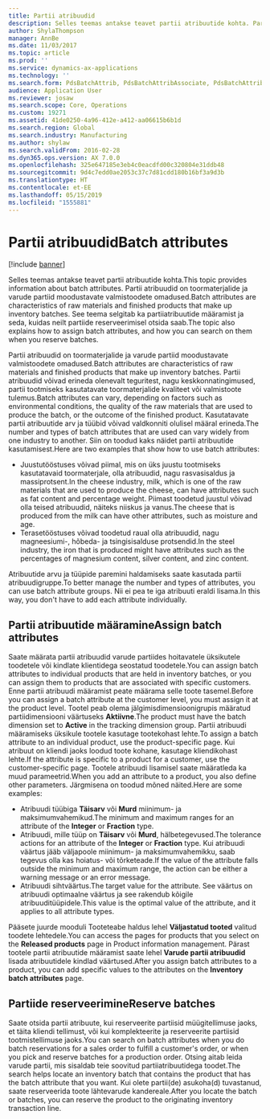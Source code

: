 ```yaml
---
title: Partii atribuudid
description: Selles teemas antakse teavet partii atribuutide kohta. Partii atribuudid on toormaterjalide ja varude partiid moodustavate valmistoodete omadused. See teema selgitab ka partiiatribuutide määramist ja seda, kuidas neilt partiide reserveerimisel otsida saab.
author: ShylaThompson
manager: AnnBe
ms.date: 11/03/2017
ms.topic: article
ms.prod: ''
ms.service: dynamics-ax-applications
ms.technology: ''
ms.search.form: PdsBatchAttrib, PdsBatchAttribAssociate, PdsBatchAttribByAttribGroup, PdsBatchAttribByItem, PdsBatchAttribByitemCustomer, PdsBatchAttribGroup
audience: Application User
ms.reviewer: josaw
ms.search.scope: Core, Operations
ms.custom: 19271
ms.assetid: 41de0250-4a96-412e-a412-aa06615b6b1d
ms.search.region: Global
ms.search.industry: Manufacturing
ms.author: shylaw
ms.search.validFrom: 2016-02-28
ms.dyn365.ops.version: AX 7.0.0
ms.openlocfilehash: 325e647185e3eb4c0eacdfd00c320804e31ddb48
ms.sourcegitcommit: 9d4c7edd0ae2053c37c7d81cdd180b16bf3a9d3b
ms.translationtype: HT
ms.contentlocale: et-EE
ms.lasthandoff: 05/15/2019
ms.locfileid: "1555881"
---
```

# <a name="batch-attributes"></a><span data-ttu-id="42234-105">Partii atribuudid</span><span class="sxs-lookup"><span data-stu-id="42234-105">Batch attributes</span></span>

[!include [banner](../includes/banner.md)]

<span data-ttu-id="42234-106">Selles teemas antakse teavet partii atribuutide kohta.</span><span class="sxs-lookup"><span data-stu-id="42234-106">This topic provides information about batch attributes.</span></span> <span data-ttu-id="42234-107">Partii atribuudid on toormaterjalide ja varude partiid moodustavate valmistoodete omadused.</span><span class="sxs-lookup"><span data-stu-id="42234-107">Batch attributes are characteristics of raw materials and finished products that make up inventory batches.</span></span> <span data-ttu-id="42234-108">See teema selgitab ka partiiatribuutide määramist ja seda, kuidas neilt partiide reserveerimisel otsida saab.</span><span class="sxs-lookup"><span data-stu-id="42234-108">The topic also explains how to assign batch attributes, and how you can search on them when you reserve batches.</span></span>

<span data-ttu-id="42234-109">Partii atribuudid on toormaterjalide ja varude partiid moodustavate valmistoodete omadused.</span><span class="sxs-lookup"><span data-stu-id="42234-109">Batch attributes are characteristics of raw materials and finished products that make up inventory batches.</span></span> <span data-ttu-id="42234-110">Partii atribuudid võivad erineda olenevalt teguritest, nagu keskkonnatingimused, partii tootmiseks kasutatavate toormaterjalide kvaliteet või valmistoote tulemus.</span><span class="sxs-lookup"><span data-stu-id="42234-110">Batch attributes can vary, depending on factors such as environmental conditions, the quality of the raw materials that are used to produce the batch, or the outcome of the finished product.</span></span> <span data-ttu-id="42234-111">Kasutatavate partii atribuutide arv ja tüübid võivad valdkonniti olulisel määral erineda.</span><span class="sxs-lookup"><span data-stu-id="42234-111">The number and types of batch attributes that are used can vary widely from one industry to another.</span></span> <span data-ttu-id="42234-112">Siin on toodud kaks näidet partii atribuutide kasutamisest.</span><span class="sxs-lookup"><span data-stu-id="42234-112">Here are two examples that show how to use batch attributes:</span></span>

-   <span data-ttu-id="42234-113">Juustutööstuses võivad piimal, mis on üks juustu tootmiseks kasutatavaid toormaterjale, olla atribuudid, nagu rasvasisaldus ja massiprotsent.</span><span class="sxs-lookup"><span data-stu-id="42234-113">In the cheese industry, milk, which is one of the raw materials that are used to produce the cheese, can have attributes such as fat content and percentage weight.</span></span> <span data-ttu-id="42234-114">Piimast toodetud juustul võivad olla teised atribuudid, näiteks niiskus ja vanus.</span><span class="sxs-lookup"><span data-stu-id="42234-114">The cheese that is produced from the milk can have other attributes, such as moisture and age.</span></span>
-   <span data-ttu-id="42234-115">Terasetööstuses võivad toodetud raual olla atribuudid, nagu magneesiumi-, hõbeda- ja tsingisisalduse protsendid.</span><span class="sxs-lookup"><span data-stu-id="42234-115">In the steel industry, the iron that is produced might have attributes such as the percentages of magnesium content, silver content, and zinc content.</span></span>

<span data-ttu-id="42234-116">Atribuutide arvu ja tüüpide paremini haldamiseks saate kasutada partii atribuudigruppe.</span><span class="sxs-lookup"><span data-stu-id="42234-116">To better manage the number and types of attributes, you can use batch attribute groups.</span></span> <span data-ttu-id="42234-117">Nii ei pea te iga atribuuti eraldi lisama.</span><span class="sxs-lookup"><span data-stu-id="42234-117">In this way, you don't have to add each attribute individually.</span></span>

## <a name="assign-batch-attributes"></a><span data-ttu-id="42234-118">Partii atribuutide määramine</span><span class="sxs-lookup"><span data-stu-id="42234-118">Assign batch attributes</span></span>
<span data-ttu-id="42234-119">Saate määrata partii atribuudid varude partiides hoitavatele üksikutele toodetele või kindlate klientidega seostatud toodetele.</span><span class="sxs-lookup"><span data-stu-id="42234-119">You can assign batch attributes to individual products that are held in inventory batches, or you can assign them to products that are associated with specific customers.</span></span> <span data-ttu-id="42234-120">Enne partii atribuudi määramist peate määrama selle toote tasemel.</span><span class="sxs-lookup"><span data-stu-id="42234-120">Before you can assign a batch attribute at the customer level, you must assign it at the product level.</span></span> <span data-ttu-id="42234-121">Tootel peab olema jälgimisdimensioonigrupis määratud partiidimensiooni väärtuseks **Aktiivne**.</span><span class="sxs-lookup"><span data-stu-id="42234-121">The product must have the batch dimension set to **Active** in the tracking dimension group.</span></span> <span data-ttu-id="42234-122">Partii atribuudi määramiseks üksikule tootele kasutage tootekohast lehte.</span><span class="sxs-lookup"><span data-stu-id="42234-122">To assign a batch attribute to an individual product, use the product-specific page.</span></span> <span data-ttu-id="42234-123">Kui atribuut on kliendi jaoks loodud toote kohane, kasutage kliendikohast lehte.</span><span class="sxs-lookup"><span data-stu-id="42234-123">If the attribute is specific to a product for a customer, use the customer-specific page.</span></span> <span data-ttu-id="42234-124">Tootele atribuudi lisamisel saate määratleda ka muud parameetrid.</span><span class="sxs-lookup"><span data-stu-id="42234-124">When you add an attribute to a product, you also define other parameters.</span></span> <span data-ttu-id="42234-125">Järgmisena on toodud mõned näited.</span><span class="sxs-lookup"><span data-stu-id="42234-125">Here are some examples:</span></span>

-   <span data-ttu-id="42234-126">Atribuudi tüübiga **Täisarv** või **Murd** miinimum- ja maksimumvahemikud.</span><span class="sxs-lookup"><span data-stu-id="42234-126">The minimum and maximum ranges for an attribute of the **Integer** or **Fraction** type.</span></span>
-   <span data-ttu-id="42234-127">Atribuudi, mille tüüp on **Täisarv** või **Murd**, hälbetegevused.</span><span class="sxs-lookup"><span data-stu-id="42234-127">The tolerance actions for an attribute of the **Integer** or **Fraction** type.</span></span> <span data-ttu-id="42234-128">Kui atribuudi väärtus jääb väljapoole miinimum- ja maksimumvahemikku, saab tegevus olla kas hoiatus- või tõrketeade.</span><span class="sxs-lookup"><span data-stu-id="42234-128">If the value of the attribute falls outside the minimum and maximum range, the action can be either a warning message or an error message.</span></span>
-   <span data-ttu-id="42234-129">Atribuudi sihtväärtus.</span><span class="sxs-lookup"><span data-stu-id="42234-129">The target value for the attribute.</span></span> <span data-ttu-id="42234-130">See väärtus on atribuudi optimaalne väärtus ja see rakendub kõigile atribuuditüüpidele.</span><span class="sxs-lookup"><span data-stu-id="42234-130">This value is the optimal value of the attribute, and it applies to all attribute types.</span></span>

<span data-ttu-id="42234-131">Pääsete juurde mooduli Tooteteabe haldus lehel **Väljastatud tooted** valitud toodete lehtedele.</span><span class="sxs-lookup"><span data-stu-id="42234-131">You can access the pages for products that you select on the **Released products** page in Product information management.</span></span> <span data-ttu-id="42234-132">Pärast tootele partii atribuutide määramist saate lehel **Varude partii atribuudid** lisada atribuutidele kindlad väärtused.</span><span class="sxs-lookup"><span data-stu-id="42234-132">After you assign batch attributes to a product, you can add specific values to the attributes on the **Inventory batch attributes** page.</span></span>

## <a name="reserve-batches"></a><span data-ttu-id="42234-133">Partiide reserveerimine</span><span class="sxs-lookup"><span data-stu-id="42234-133">Reserve batches</span></span>
<span data-ttu-id="42234-134">Saate otsida partii atribuute, kui reserveerite partiisid müügitellimuse jaoks, et täita kliendi tellimust, või kui komplekteerite ja reserveerite partiisid tootmistellimuse jaoks.</span><span class="sxs-lookup"><span data-stu-id="42234-134">You can search on batch attributes when you do batch reservations for a sales order to fulfill a customer's order, or when you pick and reserve batches for a production order.</span></span> <span data-ttu-id="42234-135">Otsing aitab leida varude partii, mis sisaldab teie soovitud partiiatribuutidega toodet.</span><span class="sxs-lookup"><span data-stu-id="42234-135">The search helps locate an inventory batch that contains the product that has the batch attribute that you want.</span></span> <span data-ttu-id="42234-136">Kui olete partii(de) asukoha(d) tuvastanud, saate reserveerida toote lähtevarude kandereale.</span><span class="sxs-lookup"><span data-stu-id="42234-136">After you locate the batch or batches, you can reserve the product to the originating inventory transaction line.</span></span>



